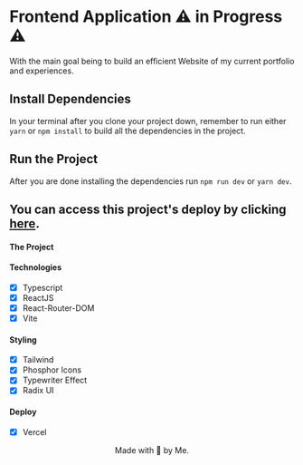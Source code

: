 # Frontend Application ⚠️ in Progress ⚠️

With the main goal being to build an efficient Website of my current portfolio and experiences.

## Install Dependencies

In your terminal after you clone your project down, remember to run either `yarn` or `npm install` to build all the dependencies in the project.

## Run the Project

After you are done installing the dependencies run `npm run dev` or `yarn dev`.

## You can access this project's deploy by clicking [here]().

#### The Project

#### Technologies

- [x] Typescript
- [x] ReactJS
- [x] React-Router-DOM
- [x] Vite

#### Styling

- [x] Tailwind
- [x] Phosphor Icons
- [x] Typewriter Effect
- [x] Radix UI

#### Deploy

- [x] Vercel
<!--

# Screenshots

#### Landing Page - Work in Progress

![]()

#### Panel - Work in Progress

![]()

#### Responsive - Work in Progress

![]()
-->

<p align='center'>
Made with 🤍 by Me.
</p>
